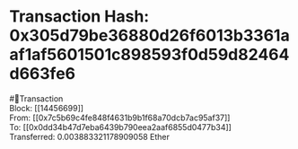 
Transaction Hash: 0x305d79be36880d26f6013b3361aaf1af5601501c898593f0d59d82464d663fe6
====================================================================================
  
#💸Transaction  
Block: [[14456699]]  
From: [[0x7c5b69c4fe848f4631b9b1f68a70dcb7ac95af37]]  
To: [[0x0dd34b47d7eba6439b790eea2aaf6855d0477b34]]  
Transferred: 0.003883321178909058 Ether